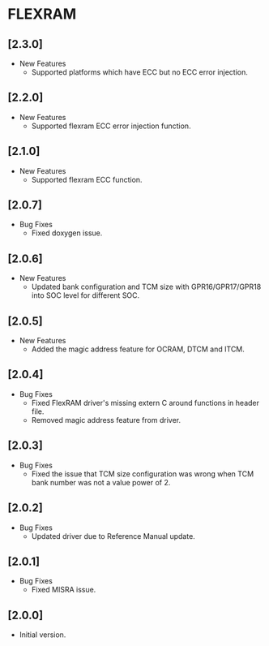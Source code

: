 # FLEXRAM

## [2.3.0]

- New Features
  - Supported platforms which have ECC but no ECC error injection.

## [2.2.0]

- New Features
  - Supported flexram ECC error injection function.

## [2.1.0]

- New Features
  - Supported flexram ECC function.

## [2.0.7]

- Bug Fixes
  - Fixed doxygen issue.

## [2.0.6]

- New Features
  - Updated bank configuration and TCM size with GPR16/GPR17/GPR18 into SOC level for different SOC.

## [2.0.5]

- New Features
  - Added the magic address feature for OCRAM, DTCM and ITCM.

## [2.0.4]

- Bug Fixes
  - Fixed FlexRAM driver's missing extern C around functions in header file.
  - Removed magic address feature from driver.

## [2.0.3]

- Bug Fixes
  - Fixed the issue that TCM size configuration was wrong when TCM bank number was not a value power of 2.

## [2.0.2]

- Bug Fixes
  - Updated driver due to Reference Manual update.

## [2.0.1]

- Bug Fixes
  - Fixed MISRA issue.

## [2.0.0]

- Initial version.
